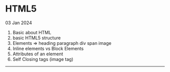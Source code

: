 # HTML5

03 Jan 2024

1. Basic about HTML
2. basic HTML5 structure
3. Elements => heading paragraph div span image
4. Inline elements vs Block Elements
5. Attributes of an element
6. Self Closing tags (image tag)

---
